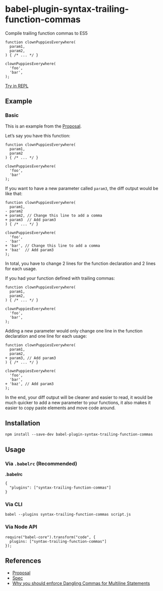 babel-plugin-syntax-trailing-function-commas
============================================

Compile trailing function commas to ES5

    function clownPuppiesEverywhere(
      param1,
      param2,
    ) { /* ... */ }

    clownPuppiesEverywhere(
      'foo',
      'bar',
    );

[Try in REPL](http://babeljs.io/repl/#?evaluate=true&presets=es2015%2Cstage-0&code=function%20clownPuppiesEverywhere(%0A%20%20param1%2C%0A%20%20param2%2C%0A)%20%7B%20%2F*%20...%20*%2F%20%7D%0A%0AclownPuppiesEverywhere(%0A%20%20'foo'%2C%0A%20%20'bar'%2C%0A)%3B)

Example
-------

### Basic

This is an example from the [Proposal](https://github.com/jeffmo/es-trailing-function-commas).

Let’s say you have this function:

    function clownPuppiesEverywhere(
      param1,
      param2
    ) { /* ... */ }

    clownPuppiesEverywhere(
      'foo',
      'bar'
    );

If you want to have a new parameter called `param3`, the diff output would be like that:

    function clownPuppiesEverywhere(
      param1,
    - param2
    + param2, // Change this line to add a comma
    + param3  // Add param3
    ) { /* ... */ }

    clownPuppiesEverywhere(
      'foo',
    - 'bar'
    + 'bar', // Change this line to add a comma
    + 'baz'  // Add param3
    );

In total, you have to change 2 lines for the function declaration and 2 lines for each usage.

If you had your function defined with trailing commas:

    function clownPuppiesEverywhere(
      param1,
      param2,
    ) { /* ... */ }

    clownPuppiesEverywhere(
      'foo',
      'bar',
    );

Adding a new parameter would only change one line in the function declaration and one line for each usage:

    function clownPuppiesEverywhere(
      param1,
      param2,
    + param3, // Add param3
    ) { /* ... */ }

    clownPuppiesEverywhere(
      'foo',
      'bar',
    + 'baz', // Add param3
    );

In the end, your diff output will be cleaner and easier to read, it would be much quicker to add a new parameter to your functions, it also makes it easier to copy paste elements and move code around.

Installation
------------

    npm install --save-dev babel-plugin-syntax-trailing-function-commas

Usage
-----

### Via `.babelrc` (Recommended)

**.babelrc**

    {
      "plugins": ["syntax-trailing-function-commas"]
    }

### Via CLI

    babel --plugins syntax-trailing-function-commas script.js

### Via Node API

    require("babel-core").transform("code", {
      plugins: ["syntax-trailing-function-commas"]
    });

References
----------

-   [Proposal](https://github.com/jeffmo/es-trailing-function-commas)
-   [Spec](http://jeffmo.github.io/es-trailing-function-commas/)
-   [Why you should enforce Dangling Commas for Multiline Statements](https://medium.com/@nikgraf/why-you-should-enforce-dangling-commas-for-multiline-statements-d034c98e36f8)
